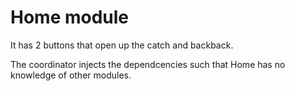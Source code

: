 # Home module

It has 2 buttons that open up the catch and backback. 

The coordinator injects the dependcencies such that Home has no knowledge of other modules. 

 
